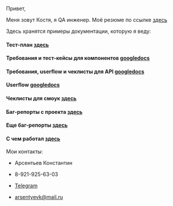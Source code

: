 Привет, 

Меня зовут Костя, я QA инженер.
Моё резюме по ссылке [здесь](.cv/arsentyev_kostya_qa_cv.pdf)



Здесь хранятся примеры документации, которую я веду:

#### Тест-план [здесь](./markdown/NN/test_plan/)

#### Требования и тест-кейсы для компонентов [googledocs](https://drive.google.com/drive/folders/1IR_vZuXdWT6zTyYilpb1DM8RaXYNCgMY)

#### Требования, userflow и чеклисты для API [googledocs](https://drive.google.com/drive/folders/1AMezHM4A--cfdgHr2rV-0caa_k55l7AM?usp=share_link)

#### Userflow [googledocs](https://drive.google.com/drive/folders/1kKdoxngVPlHKaIkpTPPu6crv9FJrNGsz)
 
#### Чеклисты для смоук [здесь](./markdown/NN/smoke_test_check_list/smoke_17_02_2023)

#### Баг-репорты с проекта [здесь](./bug_reports)

#### Еще баг-репорты [здесь](https://cbone.youtrack.cloud/issues)

#### С чем работал [здесь](./markdown)

Мои контакты:
- Арсентьев Константин

- 8-921-925-63-03

- [Telegram](https://t.me/notfunnyname)

- arsentyevk@mail.ru

